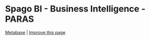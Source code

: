 # Spago BI - Business Intelligence - PARAS

[Metabase](https://www.spagobi.org/) | [Improve this page](https://github.com/Paras-Technology-Consulting/website/edit/master/docs//softwares/business-intelligence/spago-bi.md)
